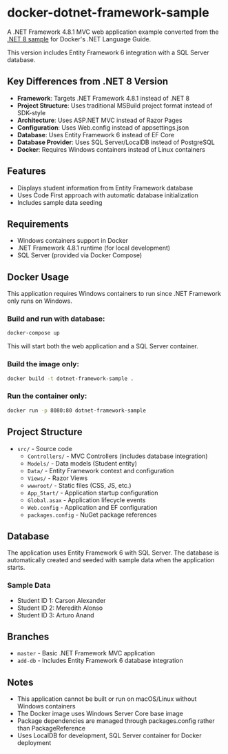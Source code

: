 # docker-dotnet-framework-sample

A .NET Framework 4.8.1 MVC web application example converted from the [.NET 8 sample](../docker-dotnet-sample/) for Docker's .NET Language Guide.

This version includes Entity Framework 6 integration with a SQL Server database.

## Key Differences from .NET 8 Version

- **Framework**: Targets .NET Framework 4.8.1 instead of .NET 8
- **Project Structure**: Uses traditional MSBuild project format instead of SDK-style
- **Architecture**: Uses ASP.NET MVC instead of Razor Pages
- **Configuration**: Uses Web.config instead of appsettings.json
- **Database**: Uses Entity Framework 6 instead of EF Core
- **Database Provider**: Uses SQL Server/LocalDB instead of PostgreSQL
- **Docker**: Requires Windows containers instead of Linux containers

## Features

- Displays student information from Entity Framework database
- Uses Code First approach with automatic database initialization
- Includes sample data seeding

## Requirements

- Windows containers support in Docker
- .NET Framework 4.8.1 runtime (for local development)
- SQL Server (provided via Docker Compose)

## Docker Usage

This application requires Windows containers to run since .NET Framework only runs on Windows.

### Build and run with database:
```bash
docker-compose up
```

This will start both the web application and a SQL Server container.

### Build the image only:
```bash
docker build -t dotnet-framework-sample .
```

### Run the container only:
```bash
docker run -p 8080:80 dotnet-framework-sample
```

## Project Structure

- `src/` - Source code
  - `Controllers/` - MVC Controllers (includes database integration)
  - `Models/` - Data models (Student entity)
  - `Data/` - Entity Framework context and configuration
  - `Views/` - Razor Views
  - `wwwroot/` - Static files (CSS, JS, etc.)
  - `App_Start/` - Application startup configuration
  - `Global.asax` - Application lifecycle events
  - `Web.config` - Application and EF configuration
  - `packages.config` - NuGet package references

## Database

The application uses Entity Framework 6 with SQL Server. The database is automatically created and seeded with sample data when the application starts.

### Sample Data
- Student ID 1: Carson Alexander
- Student ID 2: Meredith Alonso  
- Student ID 3: Arturo Anand

## Branches

- `master` - Basic .NET Framework MVC application
- `add-db` - Includes Entity Framework 6 database integration

## Notes

- This application cannot be built or run on macOS/Linux without Windows containers
- The Docker image uses Windows Server Core base image
- Package dependencies are managed through packages.config rather than PackageReference
- Uses LocalDB for development, SQL Server container for Docker deployment